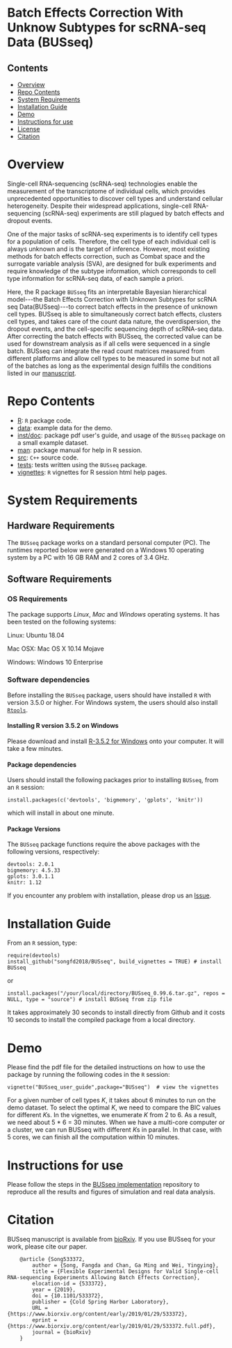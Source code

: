 # Batch Effects Correction With Unknow Subtypes for scRNA-seq Data (BUSseq)

## Contents

- [Overview](#overview)
- [Repo Contents](#repo-contents)
- [System Requirements](#system-requirements)
- [Installation Guide](#installation-guide)
- [Demo](#demo)
- [Instructions for use](#instructions-for-use)
- [License](./LICENSE)
- [Citation](#citation)

# Overview
Single-cell RNA-sequencing (scRNA-seq) technologies enable the measurement of the transcriptome of individual cells, which provides unprecedented opportunities to discover cell types and understand cellular heterogeneity. Despite their widespread applications, single-cell RNA-sequencing (scRNA-seq) experiments are still plagued by batch effects and dropout events.

One of the major tasks of scRNA-seq experiments is to identify cell types for a population of cells. Therefore, the cell type of each individual cell is always unknown and is the target of inference. However, most existing methods for batch effects correction, such as Combat space and the surrogate variable analysis (SVA), are designed for bulk experiments and require knowledge of the subtype information, which corresponds to cell type information for scRNA-seq data, of each sample a priori.
  
Here, the R package `BUSseq` fits an interpretable Bayesian hierarchical model---the Batch Effects Correction with Unknown Subtypes for scRNA seq Data(BUSseq)---to correct batch effects in the presence of unknown cell types. BUSseq is able to simultaneously correct batch effects, clusters cell types, and takes care of the count data nature, the overdispersion, the dropout events, and the cell-specific sequencing depth of scRNA-seq data. After correcting the batch effects with BUSseq, the corrected value can be used for downstream analysis as if all cells were sequenced in a single batch. BUSseq can integrate the read count matrices measured from different platforms and allow cell types to be measured in some but not all of the batches as long as the experimental design fulfills the conditions listed in our [manuscript](https://www.biorxiv.org/content/10.1101/533372v1).

# Repo Contents

- [R](./R): `R` package code.
- [data](./data): example data for the demo.
- [inst/doc](./inst/doc): package pdf user's guide, and usage of the `BUSseq` package on a small example dataset.
- [man](./man): package manual for help in R session.
- [src](./src): `C++` source code.
- [tests](./tests): tests written using the `BUSseq` package.
- [vignettes](./vignettes): `R` vignettes for R session html help pages.

# System Requirements

## Hardware Requirements

The `BUSseq` package works on a standard personal computer (PC). The runtimes reported below were generated on a Windows 10 operating system by a PC with 16 GB RAM and 2 cores of 3.4 GHz.

## Software Requirements

### OS Requirements

The package supports *Linux*, *Mac* and *Windows* operating systems. It has been tested on the following systems:

Linux: Ubuntu 18.04

Mac OSX: Mac OS X 10.14 Mojave

Windows: Windows 10 Enterprise

### Software dependencies

Before installing the `BUSseq` package, users should have installed `R` with version 3.5.0 or higher. For Windows system, the users should also install [`Rtools`](https://cran.r-project.org/bin/windows/Rtools/).

#### Installing R version 3.5.2 on Windows

Please download and install [R-3.5.2 for Windows](https://cran.r-project.org/bin/windows/base/) onto your computer. It will take a few minutes.

#### Package dependencies

Users should install the following packages prior to installing `BUSseq`, from an `R` session:

```
install.packages(c('devtools', 'bigmemory', 'gplots', 'knitr'))
```

which will install in about one minute.

#### Package Versions

The `BUSseq` package functions require the above packages with the following versions, respectively:

```
devtools: 2.0.1
bigmemory: 4.5.33
gplots: 3.0.1.1
knitr: 1.12
```

If you encounter any problem with installation, please drop us an [Issue](https://github.com/songfd2018/BUSseq/issues). 

# Installation Guide

From an `R` session, type:

```
require(devtools)
install_github("songfd2018/BUSseq", build_vignettes = TRUE) # install BUSseq
```

or

```
install.packages("/your/local/directory/BUSseq_0.99.6.tar.gz", repos = NULL, type = "source") # install BUSseq from zip file
```

It takes approximately 30 seconds to install directly from Github and it costs 10 seconds to install the compiled package from a local directory. 

# Demo

Please find the pdf file for the detailed instructions on how to use the package by running the following codes in the `R` session:

```
vignette("BUSseq_user_guide",package="BUSseq")  # view the vignettes
```

For a given number of cell types *K*, it takes about 6 minutes to run on the demo dataset. To select the optimal *K*, we need to compare the BIC values for different *K*s. In the vignettes, we enumerate *K* from 2 to 6. As a result, we need about 5 * 6 = 30 minutes. When we have a multi-core computer or a cluster, we can run BUSseq with different *K*s in parallel. In that case, with 5 cores, we can finish all the computation within 10 minutes.

# Instructions for use
Please follow the steps in the [BUSseq implementation](https://github.com/songfd2018/BUSseq_implementation) repository to reproduce all the results and figures of simulation and real data analysis.

# Citation
BUSseq manuscript is available from [bioRxiv](https://www.biorxiv.org/content/10.1101/533372v1). If you use BUSseq for your work, please cite our paper.

		@article {Song533372,
			author = {Song, Fangda and Chan, Ga Ming and Wei, Yingying},
			title = {Flexible Experimental Designs for Valid Single-cell RNA-sequencing Experiments Allowing Batch Effects Correction},
			elocation-id = {533372},
			year = {2019},
			doi = {10.1101/533372},
			publisher = {Cold Spring Harbor Laboratory},
			URL = {https://www.biorxiv.org/content/early/2019/01/29/533372},
			eprint = {https://www.biorxiv.org/content/early/2019/01/29/533372.full.pdf},
			journal = {bioRxiv}
		}
